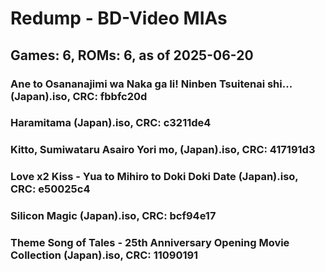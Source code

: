 # Redump - BD-Video MIAs
## Games: 6, ROMs: 6, as of 2025-06-20

### Ane to Osananajimi wa Naka ga Ii! Ninben Tsuitenai shi... (Japan).iso, CRC: fbbfc20d
### Haramitama (Japan).iso, CRC: c3211de4
### Kitto, Sumiwataru Asairo Yori mo, (Japan).iso, CRC: 417191d3
### Love x2 Kiss - Yua to Mihiro to Doki Doki Date (Japan).iso, CRC: e50025c4
### Silicon Magic (Japan).iso, CRC: bcf94e17
### Theme Song of Tales - 25th Anniversary Opening Movie Collection (Japan).iso, CRC: 11090191
